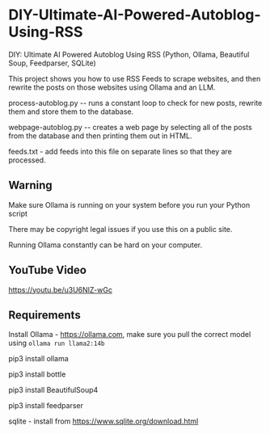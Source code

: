# DIY-Ultimate-AI-Powered-Autoblog-Using-RSS
DIY: Ultimate AI Powered Autoblog Using RSS (Python, Ollama, Beautiful Soup, Feedparser, SQLite)

This project shows you how to use RSS Feeds to scrape websites, and then rewrite the posts on those websites using Ollama and an LLM.

process-autoblog.py -- runs a constant loop to check for new posts, rewrite them and store them to the database.

webpage-autoblog.py -- creates a web page by selecting all of the posts from the database and then printing them out in HTML.

feeds.txt - add feeds into this file on separate lines so that they are processed.

## Warning
Make sure Ollama is running on your system before you run your Python script

There may be copyright legal issues if you use this on a public site.

Running Ollama constantly can be hard on your computer.


## YouTube Video

https://youtu.be/u3U6NIZ-wGc


## Requirements
Install Ollama - https://ollama.com, make sure you pull the correct model using `ollama run llama2:14b`

pip3 install ollama

pip3 install bottle

pip3 install BeautifulSoup4

pip3 install feedparser

sqlite - install from https://www.sqlite.org/download.html

